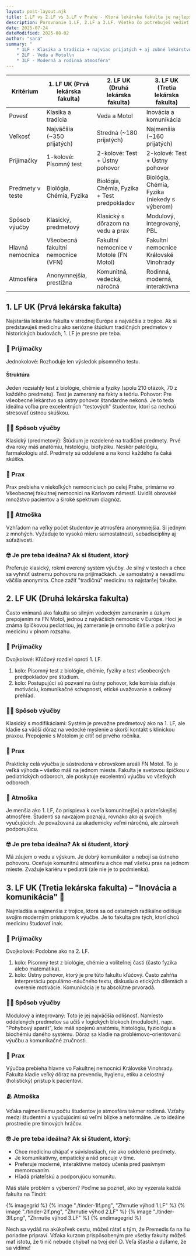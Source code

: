 ```yaml
---
layout: post-layout.njk
title: 1.LF vs 2.LF vs 3.LF v Prahe - Ktorá lekárska fakulta je najlepšia?
description: Porovnanie 1.LF, 2.LF a 3.LF. Všetko čo potrebuješ vedieť o lekárskych fakultách na Karlovej Univerzite v Prahe.
date: 2025-07-24
dateModified: 2025-08-02
author: "sara"
summary: "
    * 1LF - Klasika a tradícia + najviac prijatých + aj zubné lekárstvo\n
    * 2LF - Veda a Motol\n
    * 3LF - Moderná a rodinná atmosféra"
---
```




| Kritérium        | 1\. LF UK (Prvá lekárska fakulta)  | 2\. LF UK (Druhá lekárska fakulta)           | 3\. LF UK (Tretia lekárska fakulta)          |
| ---------------- | ---------------------------------- | -------------------------------------------- | -------------------------------------------- |
| Povesť           | Klasika a tradícia               | Veda a Motol                               | Inovácia a komunikácia                     |
| Veľkosť          | Najväčšia (~350 prijatých)         | Stredná (~180 prijatých)                     | Najmenšia (~160 prijatých)                   |
| Prijímačky       | 1-kolové: Písomný test             | 2-kolové: Test + Ústny pohovor               | 2-kolové: Test + Ústny pohovor               |
| Predmety v teste | Biológia, Chémia, Fyzika           | Biológia, Chémia, Fyzika + Test predpokladov | Biológia, Chémia, Fyzika (niekedy s výberom) |
| Spôsob výučby    | Klasický, predmetový               | Klasický s dôrazom na vedu a prax            | Modulový, integrovaný, PBL                   |
| Hlavná nemocnica | Všeobecná fakultní nemocnice (VFN) | Fakultní nemocnice v Motole (FN Motol)       | Fakultní nemocnice Královské Vinohrady       |
| Atmosféra        | Anonymnejšia, prestížna            | Komunitná, vedecká, náročná                  | Rodinná, moderná, interaktívna               |


## 1. LF UK (Prvá lekárska fakulta)
Najstaršia lekárska fakulta v strednej Európe a najväčšia z trojice. Ak si predstavuješ medicínu ako seriózne štúdium tradičných predmetov v historických budovách, 1. LF je presne pre teba.
### 📃 Prijímačky
Jednokolové: Rozhoduje len výsledok písomného testu.
#### Štruktúra
Jeden rozsiahly test z biológie, chémie a fyziky (spolu 210 otázok, 70 z každého predmetu). Test je zameraný na fakty a teóriu.
Pohovor: Pre všeobecné lekárstvo sa ústny pohovor štandardne nekoná. Je to teda ideálna voľba pre excelentných "testových" študentov, ktorí sa nechcú stresovať ústnou skúškou.
### 🧑‍🏫 Spôsob výučby
Klasický (predmetový): Štúdium je rozdelené na tradičné predmety. Prvé dva roky máš anatómiu, histológiu, biofyziku. Neskôr patológiu, farmakológiu atď. Predmety sú oddelené a na konci každého ťa čaká skúška.
### 💉 Prax
Prax prebieha v niekoľkých nemocniciach po celej Prahe, primárne vo Všeobecnej fakultnej nemocnici na Karlovom námestí. Uvidíš obrovské množstvo pacientov a široké spektrum diagnóz.
### 🧑‍🎓 Atmoška
Vzhľadom na veľký počet študentov je atmosféra anonymnejšia. Si jedným z mnohých. Vyžaduje to vysokú mieru samostatnosti, sebadisciplíny aj súťaživosti.
### 🤓 Je pre teba ideálna? Ak si študent, ktorý
Preferuje klasický, rokmi overený systém výučby.
Je silný v testoch a chce sa vyhnúť ústnemu pohovoru na prijímačkách.
Je samostatný a nevadí mu väčšia anonymita.
Chce zažiť "tradičnú" medicínu na najstaršej fakulte.



## 2. LF UK (Druhá lekárska fakulta)
Často vnímaná ako fakulta so silným vedeckým zameraním a úzkym prepojením na FN Motol, jednou z najväčších nemocníc v Európe. Hoci je známa špičkovou pediatriou, jej zameranie je omnoho širšie a pokrýva medicínu v plnom rozsahu.
### 📃 Prijímačky
Dvojkolové: Kľúčový rozdiel oproti 1. LF.
1. kolo: Písomný test z biológie, chémie, fyziky a test všeobecných predpokladov pre štúdium.
2. kolo: Postupujúci sú pozvaní na ústny pohovor, kde komisia zisťuje motiváciu, komunikačné schopnosti, etické uvažovanie a celkový prehľad.
### 🧑‍🏫 Spôsob výučby
Klasický s modifikáciami: Systém je prevažne predmetový ako na 1. LF, ale kladie sa väčší dôraz na vedecké myslenie a skorší kontakt s klinickou praxou. Prepojenie s Motolom je cítiť od prvého ročníka.
### 💉 Prax
Prakticky celá výučba je sústredená v obrovskom areáli FN Motol. To je veľká výhoda – všetko máš na jednom mieste. Fakulta je svetovou špičkou v pediatrických odboroch, ale poskytuje excelentnú výučbu vo všetkých odboroch.
### 🤝 Atmoška
Je menšia ako 1. LF, čo prispieva k oveľa komunitnejšej a priateľskejšej atmosfére. Študenti sa navzájom poznajú, rovnako ako aj svojich vyučujúcich. Je považovaná za akademicky veľmi náročnú, ale zároveň podporujúcu.
### 🤓 Je pre teba ideálna? Ak si študent, ktorý
Má záujem o vedu a výskum.
Je dobrý komunikátor a nebojí sa ústneho pohovoru.
Oceňuje komunitnú atmosféru a chce mať všetku prax na jednom mieste.
Zvažuje kariéru v pediatrii (ale nie je to podmienka).



## 3. LF UK (Tretia lekárska fakulta) – "Inovácia a komunikácia" 🩻
Najmladšia a najmenšia z trojice, ktorá sa od ostatných radikálne odlišuje svojím moderným prístupom k výučbe. Je to fakulta pre tých, ktorí chcú medicínu študovať inak.
### 📃 Prijímačky
Dvojkolové: Podobne ako na 2. LF.
1. kolo: Písomný test z biológie, chémie a voliteľnej časti (často fyzika alebo matematika).
2. kolo: Ústny pohovor, ktorý je pre túto fakultu kľúčový. Často zahŕňa interpretáciu populárno-náučného textu, diskusiu o etických dilemách a overenie motivácie. Komunikácia je tu absolútne prvoradá.
### 🧑‍🏫 Spôsob výučby
Modulový a integrovaný: Toto je jej najväčšia odlišnosť. Namiesto oddelených predmetov sa učíš v logických blokoch (moduloch), napr. "Pohybový aparát", kde máš spojenú anatómiu, histológiu, fyziológiu a biochémiu daného systému. Dôraz sa kladie na problémovo-orientovanú výučbu a komunikačné zručnosti.
### 💉 Prax
Výučba prebieha hlavne vo Fakultnej nemocnici Královské Vinohrady. Fakulta kladie veľký dôraz na prevenciu, hygienu, etiku a celostný (holistický) prístup k pacientovi.
### 🫂 Atmoška
Vďaka najmenšiemu počtu študentov je atmosféra takmer rodinná. Vzťahy medzi študentmi a vyučujúcimi sú veľmi blízke a neformálne. Je to ideálne prostredie pre tímových hráčov.
### 🤓 Je pre teba ideálna? Ak si študent, ktorý:
- Chce medicínu chápať v súvislostiach, nie ako oddelené predmety.
- Je komunikatívny, empatický a rád pracuje v tíme.
- Preferuje moderné, interaktívne metódy učenia pred pasívnym memorovaním.
- Hľadá priateľskú a podporujúcu komunitu.


Máš stále problém s výberom? Poďme sa pozrieť, ako by vyzerala každá fakulta na Tindri:


{% imagegrid %}
  {% image "./tinder-1lf.png", "Zhrnutie výhod 1.LF" %}
  {% image "./tinder-2lf.png", "Zhrnutie výhod 2.LF" %}
  {% image "./tinder-3lf.png", "Zhrnutie výhod 3.LF" %}
{% endimagegrid %}


Nech sa vydáš na akúkoľvek cestu, môžeš rátať s tým, že Premedis ťa na ňu poriadne pripraví. Vďaka kurzom prispôsobeným pre všetky fakulty môžeš mať istotu, že ti nič nebude chýbať na tvoj deň D. Veľa šťastia a dúfame, že sa vidíme!
